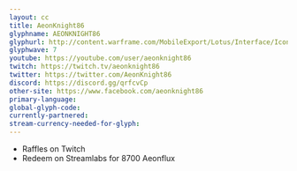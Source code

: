 ```yaml
---
layout: cc
title: AeonKnight86
glyphname: AEONKNIGHT86
glyphurl: http://content.warframe.com/MobileExport/Lotus/Interface/Icons/Player/ContentCreators/AeonKnight.png
glyphwave: 7
youtube: https://youtube.com/user/aeonknight86
twitch: https://twitch.tv/aeonknight86
twitter: https://twitter.com/AeonKnight86
discord: https://discord.gg/qrfcvCp
other-site: https://www.facebook.com/aeonknight86
primary-language: 
global-glyph-code: 
currently-partnered: 
stream-currency-needed-for-glyph: 
---
```

* Raffles on Twitch
* Redeem on Streamlabs for 8700 Aeonflux
